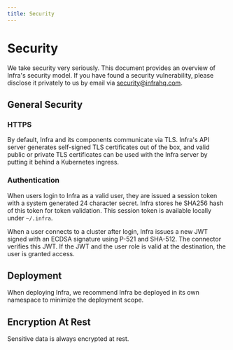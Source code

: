 ```yaml
---
title: Security
---
```


# Security

We take security very seriously. This document provides an overview of Infra's security model. If you have found a security vulnerability, please disclose it privately to us by email via [security@infrahq.com](mailto:security@infrahq.com).

## General Security

### HTTPS

By default, Infra and its components communicate via TLS. Infra's API server generates self-signed TLS certificates out of the box, and valid public or private TLS certificates can be used with the Infra server by putting it behind a Kubernetes ingress.

### Authentication

When users login to Infra as a valid user, they are issued a session token with a system generated 24 character secret. Infra stores he SHA256 hash of this token for token validation. This session token is available locally under `~/.infra`.

When a user connects to a cluster after login, Infra issues a new JWT signed with an ECDSA signature using P-521 and SHA-512. The connector verifies this JWT. If the JWT and the user role is valid at the destination, the user is granted access.

## Deployment

When deploying Infra, we recommend Infra be deployed in its own namespace to minimize the deployment scope.

## Encryption At Rest

Sensitive data is always encrypted at rest.
